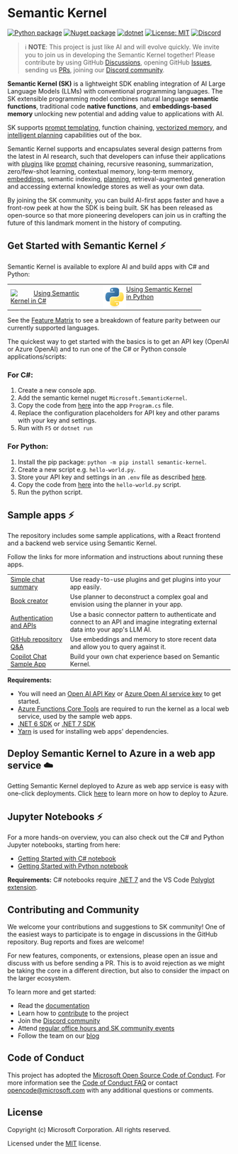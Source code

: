 # Semantic Kernel

[![Python package](https://img.shields.io/pypi/v/semantic-kernel)](https://pypi.org/project/semantic-kernel/)
[![Nuget package](https://img.shields.io/nuget/vpre/Microsoft.SemanticKernel)](https://www.nuget.org/packages/Microsoft.SemanticKernel/)
[![dotnet](https://github.com/microsoft/semantic-kernel/actions/workflows/dotnet-ci.yml/badge.svg?branch=main)](https://github.com/microsoft/semantic-kernel/actions/workflows/dotnet-ci.yml)
[![License: MIT](https://img.shields.io/github/license/microsoft/semantic-kernel)](https://github.com/microsoft/semantic-kernel/blob/main/LICENSE)
[![Discord](https://img.shields.io/discord/1063152441819942922?label=Discord&logo=discord&logoColor=white&color=d82679)](https://aka.ms/SKDiscord)

> ℹ️ **NOTE**: This project is just like AI and will evolve quickly.
> We invite you to join us in developing the Semantic Kernel together!
> Please contribute by
> using GitHub [Discussions](https://github.com/microsoft/semantic-kernel/discussions),
> opening GitHub [Issues](https://github.com/microsoft/semantic-kernel/issues/new/choose),
> sending us [PRs](https://github.com/microsoft/semantic-kernel/pulls),
> joining our [Discord community](https://aka.ms/SKDiscord).

**Semantic Kernel (SK)** is a lightweight SDK enabling integration of AI Large
Language Models (LLMs) with conventional programming languages. The SK extensible
programming model combines natural language **semantic functions**, traditional
code **native functions**, and **embeddings-based memory** unlocking new potential
and adding value to applications with AI.

SK supports
[prompt templating](docs/PROMPT_TEMPLATE_LANGUAGE.md), function
chaining,
[vectorized memory](docs/EMBEDDINGS.md), and
[intelligent planning](docs/PLANNERS.md)
capabilities out of the box.

Semantic Kernel supports and encapsulates several design patterns from the latest
in AI research, such that developers can infuse their applications with  [plugins](https://learn.microsoft.com/semantic-kernel/howto/) like [prompt](docs/PROMPT_TEMPLATE_LANGUAGE.md)
chaining, recursive reasoning, summarization, zero/few-shot learning, contextual
memory, long-term memory, [embeddings](docs/EMBEDDINGS.md), semantic indexing,
[planning](docs/PLANNERS.md), retrieval-augmented generation and accessing external
knowledge stores as well as your own data.

By joining the SK community, you can build AI-first apps faster and have a front-row
peek at how the SDK is being built. SK has been released as open-source so that more
pioneering developers can join us in crafting the future of this landmark moment
in the history of computing.

## Get Started with Semantic Kernel ⚡

Semantic Kernel is available to explore AI and build apps with C# and Python:

<table width=100%>
  <tbody>
    <tr>
      <td>
        <img align="left" width=52px src="https://user-images.githubusercontent.com/371009/230673036-fad1e8e6-5d48-49b1-a9c1-6f9834e0d165.png">
        <div>
          <a href="dotnet/README.md">Using Semantic Kernel in C#</a> &nbsp
        </div>
      </td>
      <td>
        <img align="left" width=52px src="https://raw.githubusercontent.com/devicons/devicon/master/icons/python/python-original.svg">
        <div>
          <a href="python/README.md">Using Semantic Kernel in Python</a>
        </div>
      </td>
    </tr>
  </tbody>
</table>

See the [Feature Matrix](https://learn.microsoft.com/en-us/semantic-kernel/get-started/supported-languages) to see a breakdown of feature parity between our currently supported languages.

The quickest way to get started with the basics is to get an API key
(OpenAI or Azure OpenAI)
and to run one of the C# or Python console applications/scripts:

### For C#:

1. Create a new console app.
2. Add the semantic kernel nuget `Microsoft.SemanticKernel`.
3. Copy the code from [here](dotnet/README.md) into the app `Program.cs` file.
4. Replace the configuration placeholders for API key and other params with your key and settings.
5. Run with `F5` or `dotnet run`

### For Python:

1. Install the pip package: `python -m pip install semantic-kernel`.
2. Create a new script e.g. `hello-world.py`.
3. Store your API key and settings in an `.env` file as described [here](python/README.md).
4. Copy the code from [here](python/README.md) into the `hello-world.py` script.
5. Run the python script.


## Sample apps ⚡

The repository includes some sample applications, with a React frontend and
a backend web service using Semantic Kernel.

Follow the links for more information and instructions about running these apps.

|                                                                         |                                                                                                                                   |
| ----------------------------------------------------------------------- | --------------------------------------------------------------------------------------------------------------------------------- |
| [Simple chat summary](samples/apps/chat-summary-webapp-react/README.md) | Use ready-to-use plugins and get plugins into your app easily.                                                                |
| [Book creator](samples/apps/book-creator-webapp-react/README.md)        | Use planner to deconstruct a complex goal and envision using the planner in your app.                                             |
| [Authentication and APIs](samples/apps/auth-api-webapp-react/README.md) | Use a basic connector pattern to authenticate and connect to an API and imagine integrating external data into your app's LLM AI. |
| [GitHub repository Q&A](samples/apps/github-qna-webapp-react/README.md) | Use embeddings and memory to store recent data and allow you to query against it.                                                 |
| [Copilot Chat Sample App](samples/apps/copilot-chat-app/README.md)      | Build your own chat experience based on Semantic Kernel.                                                                          |

**Requirements:**

- You will need an
  [Open AI API Key](https://openai.com/api/) or
  [Azure Open AI service key](https://learn.microsoft.com/azure/cognitive-services/openai/quickstart?pivots=rest-api)
  to get started.
- [Azure Functions Core Tools](https://learn.microsoft.com/azure/azure-functions/functions-run-local)
  are required to run the kernel as a local web service, used by the sample web apps.
- [.NET 6 SDK](https://dotnet.microsoft.com/download/dotnet/6.0) or [.NET 7 SDK](https://dotnet.microsoft.com/download/dotnet/7.0)
- [Yarn](https://yarnpkg.com/getting-started/install) is used for installing web apps' dependencies.

## Deploy Semantic Kernel to Azure in a web app service ☁️

Getting Semantic Kernel deployed to Azure as web app service is easy with one-click deployments. Click [here](https://aka.ms/sk-docs-azuredeploy) to learn more on how to deploy to Azure.

## Jupyter Notebooks ⚡

For a more hands-on overview, you can also check out the C# and Python Jupyter notebooks, starting
from here:
* [Getting Started with C# notebook](samples/notebooks/dotnet/00-getting-started.ipynb)
* [Getting Started with Python notebook](samples/notebooks/python/00-getting-started.ipynb)

**Requirements:** C# notebooks require [.NET 7](https://dotnet.microsoft.com/download)
and the VS Code [Polyglot extension](https://marketplace.visualstudio.com/items?itemName=ms-dotnettools.dotnet-interactive-vscode).

## Contributing and Community

We welcome your contributions and suggestions to SK community! One of the easiest
ways to participate is to engage in discussions in the GitHub repository.
Bug reports and fixes are welcome!

For new features, components, or extensions, please open an issue and discuss with
us before sending a PR. This is to avoid rejection as we might be taking the core
in a different direction, but also to consider the impact on the larger ecosystem.

To learn more and get started:

- Read the [documentation](https://aka.ms/sk/learn)
- Learn how to [contribute](https://github.com/microsoft/semantic-kernel/blob/main/CONTRIBUTING.md) to the project
- Join the [Discord community](https://aka.ms/SKDiscord)
- Attend [regular office hours and SK community events](COMMUNITY.md)
- Follow the team on our [blog](https://aka.ms/sk/blog)

## Code of Conduct

This project has adopted the
[Microsoft Open Source Code of Conduct](https://opensource.microsoft.com/codeofconduct/).
For more information see the
[Code of Conduct FAQ](https://opensource.microsoft.com/codeofconduct/faq/)
or contact [opencode@microsoft.com](mailto:opencode@microsoft.com)
with any additional questions or comments.

## License

Copyright (c) Microsoft Corporation. All rights reserved.

Licensed under the [MIT](LICENSE) license.
